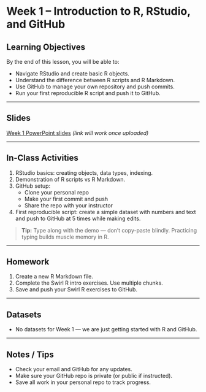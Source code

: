 # Week 1 – Introduction to R, RStudio, and GitHub

## Learning Objectives
By the end of this lesson, you will be able to:
- Navigate RStudio and create basic R objects.
- Understand the difference between R scripts and R Markdown.
- Use GitHub to manage your own repository and push commits.
- Run your first reproducible R script and push it to GitHub.

---

## Slides
[Week 1 PowerPoint slides](week01introR.pdf) *(link will work once 
uploaded)*

---

## In-Class Activities
1. RStudio basics: creating objects, data types, indexing.  
2. Demonstration of R scripts vs R Markdown.  
3. GitHub setup:  
    - Clone your personal repo  
    - Make your first commit and push
    - Share the repo with your instructor  
4. First reproducible script: create a simple dataset with numbers and 
text and push to GitHub at 5 times while making edits.

> **Tip:** Type along with the demo — don’t copy-paste blindly. Practicing 
typing builds muscle memory in R.

---

## Homework
1. Create a new R Markdown file. 
2. Complete the Swirl R intro exercises. Use multiple chunks.  
3. Save and push your Swirl R exercises to GitHub.   

---

## Datasets
- No datasets for Week 1 — we are just getting started with R and GitHub.

---

## Notes / Tips
- Check your email and GitHub for any updates.  
- Make sure your GitHub repo is private (or public if instructed).  
- Save all work in your personal repo to track progress.

